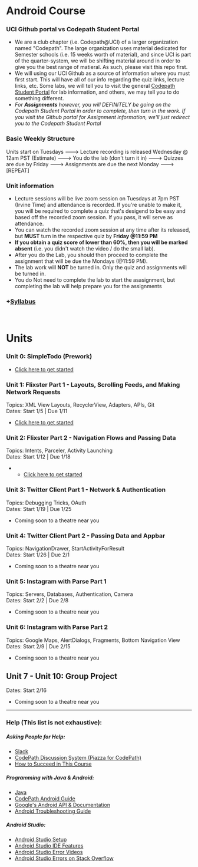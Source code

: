 # Android Course

### UCI Github portal vs Codepath Student Portal
- We are a club chapter (i.e. Codepath@UCI) of a larger organization named "Codepath". The large organization uses material dedicated for Semester schools (i.e. 15 weeks worth of material), and since UCI is part of the quarter-system, we will be shifting material around in order to give you the best range of matieral. As such, please visit this repo first.
- We will using our UCI Github as a source of information where you must first start. This will have all of our info regarding the quiz links, lecture links, etc. Some labs, we will tell you to visit the general [Codepath Student Portal](https://courses.codepath.com/courses/android_university/unit/1#!exercises) for lab information, and others, we may tell you to do something different.
- *For **Assignments** however, you will DEFINITELY be going on the Codepath Student Portal in order to complete, then turn in the work. If you visit the Github portal for Assignment information, we'll just redirect you to the Codepath Student Portal*

### Basic Weekly Structure 
Units start on Tuesdays ---> Lecture recording is released Wednesday @ 12am PST (Estimate) ---> You do the lab (don't turn it in) ---> Quizzes are due by Friday ---> Assignments are due the next Monday ---> [REPEAT]

### Unit information
- Lecture sessions will be live zoom session on Tuesdays at 7pm PST (Irvine Time) and attendance is recorded. If you're unable to make it, you will be required to complete a quiz that's desigend to be easy and based off the recorded zoom session. If you pass, it will serve as attendance. 
- You can watch the recorded zoom session at any time after its released, but **MUST** turn in the respective quiz by **Friday @11:59 PM**
- **If you obtain a quiz score of lower than 60%, then you will be marked absent** (i.e. you didn't watch the video / do the small lab). 
- After you do the Lab, you should then proceed to complete the assignment that will be due the Mondays (@11:59 PM). 
- The lab work will **NOT** be turned in. Only the quiz and assignments will be turned in.
- You do Not need to complete the lab to start the asasignment, but completing the lab will help prepare you for the assignments

### +[Syllabus](https://courses.codepath.org/snippets/android_university/syllabus)
<br>

# Units

### Unit 0: SimpleTodo (Prework)
* [Click here to get started](https://github.com/CodePath-at-UCI/android-course/tree/master/Unit0)

### Unit 1: Flixster Part 1 - Layouts, Scrolling Feeds, and Making Network Requests
Topics: XML View Layouts, RecyclerView, Adapters, APIs, Git<br>
Dates: Start 1/5 | Due 1/11
* [Click here to get started](https://github.com/CodePath-at-UCI/android-course/tree/master/Unit1)

### Unit 2: Flixster Part 2 - Navigation Flows and Passing Data
Topics: Intents, Parceler, Activity Launching<br>
Dates: Start 1/12 | Due 1/18
* * [Click here to get started](https://github.com/CodePath-at-UCI/android-course/tree/master/Unit2)

### Unit 3: Twitter Client Part 1 - Network & Authentication
Topics: Debugging Tricks, OAuth<br>
Dates: Start 1/19 | Due 1/25
* Coming soon to a theatre near you

### Unit 4: Twitter Client Part 2 - Passing Data and Appbar
Topics: NavigationDrawer, StartActivityForResult<br>
Dates: Start 1/26 | Due 2/1
* Coming soon to a theatre near you

### Unit 5: Instagram with Parse Part 1
Topics: Servers, Databases, Authentication, Camera<br>
Dates: Start 2/2 | Due 2/8
* Coming soon to a theatre near you

### Unit 6: Instagram with Parse Part 2 
Topics: Google Maps, AlertDialogs, Fragments, Bottom Navigation View<br>
Dates: Start 2/9 | Due 2/15
* Coming soon to a theatre near you

## Unit 7 - Unit 10: Group Project 
Dates: Start 2/16
* Coming soon to a theatre near you
---

### Help (This list is not exhaustive):
##### Asking People for Help:
- [Slack](https://codepath.slack.com/archives/G01HMLVATQV)
- [CodePath Discussion System (Piazza for CodePath)](http://discussions.codepath.com/courses/android_university/questions)
- [How to Succeed in This Course](https://www.youtube.com/watch?v=5bc7ZC4Yl6Q&index=2&list=PLrT2tZ9JRrf56sJBCbOq67hYLOB-2eUOB)
##### Programming with Java & Android:
- [Java](https://github.com/codepath/android_guides/wiki/Beginning-Android-Resources#learning-to-program-with-java)
- [CodePath Android Guide](https://guides.codepath.org/android)
- [Google's Android API & Documentation](https://developer.android.com/)
- [Android Troubleshooting Guide](https://hackmd.io/@nesquena/rkO_BigjW?type=view)
##### Android Studio:
- [Android Studio Setup](https://courses.codepath.org/snippets/android_university/prework#heading-1-setup-android)
- [Android Studio IDE Features](https://hackmd.io/s/Bk9WxMaWV)
- [Android Studio Error Videos](https://www.youtube.com/results?search_query=Android+Studio+error)
- [Android Studio Errors on Stack Overflow](https://stackoverflow.com/search?q=Android+Studio)
